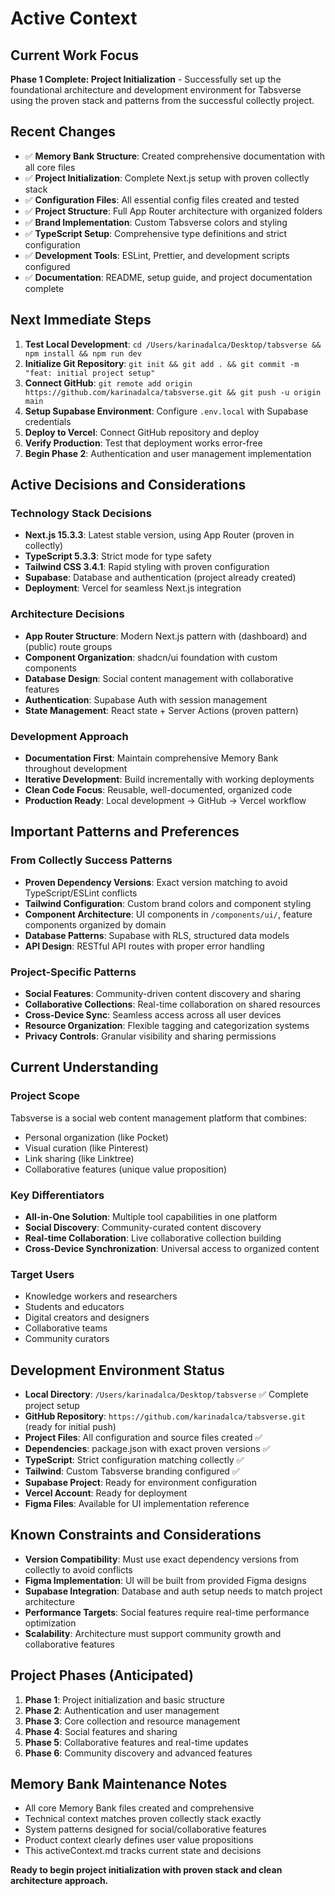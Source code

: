 # Active Context

## Current Work Focus
**Phase 1 Complete: Project Initialization** - Successfully set up the foundational architecture and development environment for Tabsverse using the proven stack and patterns from the successful collectly project.

## Recent Changes
- ✅ **Memory Bank Structure**: Created comprehensive documentation with all core files
- ✅ **Project Initialization**: Complete Next.js setup with proven collectly stack
- ✅ **Configuration Files**: All essential config files created and tested
- ✅ **Project Structure**: Full App Router architecture with organized folders
- ✅ **Brand Implementation**: Custom Tabsverse colors and styling
- ✅ **TypeScript Setup**: Comprehensive type definitions and strict configuration
- ✅ **Development Tools**: ESLint, Prettier, and development scripts configured
- ✅ **Documentation**: README, setup guide, and project documentation complete

## Next Immediate Steps
1. **Test Local Development**: `cd /Users/karinadalca/Desktop/tabsverse && npm install && npm run dev`
2. **Initialize Git Repository**: `git init && git add . && git commit -m "feat: initial project setup"`
3. **Connect GitHub**: `git remote add origin https://github.com/karinadalca/tabsverse.git && git push -u origin main`
4. **Setup Supabase Environment**: Configure `.env.local` with Supabase credentials
5. **Deploy to Vercel**: Connect GitHub repository and deploy
6. **Verify Production**: Test that deployment works error-free
7. **Begin Phase 2**: Authentication and user management implementation

## Active Decisions and Considerations

### Technology Stack Decisions
- **Next.js 15.3.3**: Latest stable version, using App Router (proven in collectly)
- **TypeScript 5.3.3**: Strict mode for type safety
- **Tailwind CSS 3.4.1**: Rapid styling with proven configuration
- **Supabase**: Database and authentication (project already created)
- **Deployment**: Vercel for seamless Next.js integration

### Architecture Decisions
- **App Router Structure**: Modern Next.js pattern with (dashboard) and (public) route groups
- **Component Organization**: shadcn/ui foundation with custom components
- **Database Design**: Social content management with collaborative features
- **Authentication**: Supabase Auth with session management
- **State Management**: React state + Server Actions (proven pattern)

### Development Approach
- **Documentation First**: Maintain comprehensive Memory Bank throughout development
- **Iterative Development**: Build incrementally with working deployments
- **Clean Code Focus**: Reusable, well-documented, organized code
- **Production Ready**: Local development → GitHub → Vercel workflow

## Important Patterns and Preferences

### From Collectly Success Patterns
- **Proven Dependency Versions**: Exact version matching to avoid TypeScript/ESLint conflicts
- **Tailwind Configuration**: Custom brand colors and component styling
- **Component Architecture**: UI components in `/components/ui/`, feature components organized by domain
- **Database Patterns**: Supabase with RLS, structured data models
- **API Design**: RESTful API routes with proper error handling

### Project-Specific Patterns
- **Social Features**: Community-driven content discovery and sharing
- **Collaborative Collections**: Real-time collaboration on shared resources
- **Cross-Device Sync**: Seamless access across all user devices
- **Resource Organization**: Flexible tagging and categorization systems
- **Privacy Controls**: Granular visibility and sharing permissions

## Current Understanding

### Project Scope
Tabsverse is a social web content management platform that combines:
- Personal organization (like Pocket)
- Visual curation (like Pinterest)
- Link sharing (like Linktree)
- Collaborative features (unique value proposition)

### Key Differentiators
- **All-in-One Solution**: Multiple tool capabilities in one platform
- **Social Discovery**: Community-curated content discovery
- **Real-time Collaboration**: Live collaborative collection building
- **Cross-Device Synchronization**: Universal access to organized content

### Target Users
- Knowledge workers and researchers
- Students and educators
- Digital creators and designers
- Collaborative teams
- Community curators

## Development Environment Status
- **Local Directory**: `/Users/karinadalca/Desktop/tabsverse` ✅ Complete project setup
- **GitHub Repository**: `https://github.com/karinadalca/tabsverse.git` (ready for initial push)
- **Project Files**: All configuration and source files created ✅
- **Dependencies**: package.json with exact proven versions ✅
- **TypeScript**: Strict configuration matching collectly ✅
- **Tailwind**: Custom Tabsverse branding configured ✅
- **Supabase Project**: Ready for environment configuration
- **Vercel Account**: Ready for deployment
- **Figma Files**: Available for UI implementation reference

## Known Constraints and Considerations
- **Version Compatibility**: Must use exact dependency versions from collectly to avoid conflicts
- **Figma Implementation**: UI will be built from provided Figma designs
- **Supabase Integration**: Database and auth setup needs to match project architecture
- **Performance Targets**: Social features require real-time performance optimization
- **Scalability**: Architecture must support community growth and collaborative features

## Project Phases (Anticipated)
1. **Phase 1**: Project initialization and basic structure
2. **Phase 2**: Authentication and user management
3. **Phase 3**: Core collection and resource management
4. **Phase 4**: Social features and sharing
5. **Phase 5**: Collaborative features and real-time updates
6. **Phase 6**: Community discovery and advanced features

## Memory Bank Maintenance Notes
- All core Memory Bank files created and comprehensive
- Technical context matches proven collectly stack exactly
- System patterns designed for social/collaborative features
- Product context clearly defines user value propositions
- This activeContext.md tracks current state and decisions

**Ready to begin project initialization with proven stack and clean architecture approach.**
